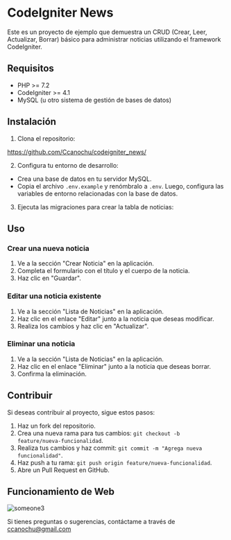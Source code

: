 # CodeIgniter News

Este es un proyecto de ejemplo que demuestra un CRUD (Crear, Leer, Actualizar, Borrar) básico para administrar noticias utilizando el framework CodeIgniter.

## Requisitos

- PHP >= 7.2
- CodeIgniter >= 4.1
- MySQL (u otro sistema de gestión de bases de datos)

## Instalación

1. Clona el repositorio:

https://github.com/Ccanochu/codeigniter_news/


2. Configura tu entorno de desarrollo:

- Crea una base de datos en tu servidor MySQL.
- Copia el archivo `.env.example` y renómbralo a `.env`. Luego, configura las variables de entorno relacionadas con la base de datos.

3. Ejecuta las migraciones para crear la tabla de noticias:


## Uso

### Crear una nueva noticia

1. Ve a la sección "Crear Noticia" en la aplicación.
2. Completa el formulario con el título y el cuerpo de la noticia.
3. Haz clic en "Guardar".

### Editar una noticia existente

1. Ve a la sección "Lista de Noticias" en la aplicación.
2. Haz clic en el enlace "Editar" junto a la noticia que deseas modificar.
3. Realiza los cambios y haz clic en "Actualizar".

### Eliminar una noticia

1. Ve a la sección "Lista de Noticias" en la aplicación.
2. Haz clic en el enlace "Eliminar" junto a la noticia que deseas borrar.
3. Confirma la eliminación.

## Contribuir

Si deseas contribuir al proyecto, sigue estos pasos:

1. Haz un fork del repositorio.
2. Crea una nueva rama para tus cambios: `git checkout -b feature/nueva-funcionalidad`.
3. Realiza tus cambios y haz commit: `git commit -m "Agrega nueva funcionalidad"`.
4. Haz push a tu rama: `git push origin feature/nueva-funcionalidad`.
5. Abre un Pull Request en GitHub.

## Funcionamiento de Web

![someone3](https://github.com/Ccanochu/codeigniter/assets/63028873/b1ec460e-c1e4-451c-aa4b-23f8e34f4ac0)


Si tienes preguntas o sugerencias, contáctame a través de ccanochu@gmail.com

